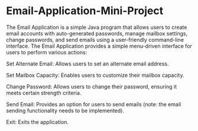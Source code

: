 # Email-Application-Mini-Project
The Email Application is a simple Java program that allows users to create email accounts with auto-generated passwords, manage mailbox settings, change passwords, and send emails using a user-friendly command-line interface.
The Email Application provides a simple menu-driven interface for users to perform various actions:

Set Alternate Email:
Allows users to set an alternate email address.

Set Mailbox Capacity:
Enables users to customize their mailbox capacity.

Change Password:
Allows users to change their password, ensuring it meets certain strength criteria.

Send Email:
Provides an option for users to send emails (note: the email sending functionality needs to be implemented).

Exit:
Exits the application.
